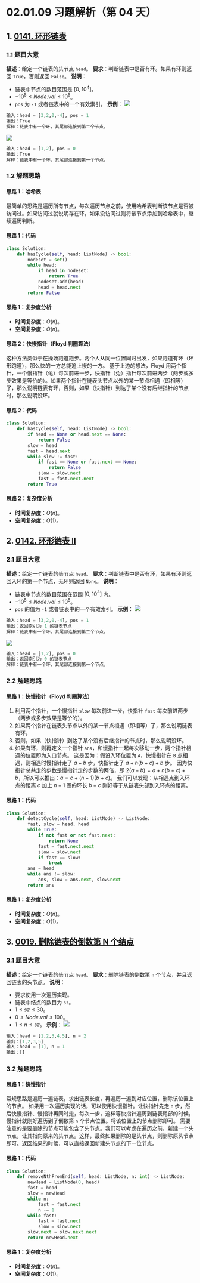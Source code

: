 # 02.01.09 习题解析（第 04 天）
## 1. [0141. 环形链表](https://leetcode.cn/problems/linked-list-cycle/)
### 1.1 题目大意
**描述**：给定一个链表的头节点 `head`。
**要求**：判断链表中是否有环。如果有环则返回 `True`，否则返回 `False`。
**说明**：
- 链表中节点的数目范围是 $[0, 10^4]$。
- $-10^5 \le Node.val \le 10^5$。
- `pos` 为 `-1` 或者链表中的一个有效索引。
**示例**：
![](https://assets.leetcode-cn.com/aliyun-lc-upload/uploads/2018/12/07/circularlinkedlist.png)
```python
输入：head = [3,2,0,-4], pos = 1
输出：True
解释：链表中有一个环，其尾部连接到第二个节点。
```
![](https://assets.leetcode-cn.com/aliyun-lc-upload/uploads/2018/12/07/circularlinkedlist_test2.png)
```python
输入：head = [1,2], pos = 0
输出：True
解释：链表中有一个环，其尾部连接到第一个节点。
```
### 1.2 解题思路
#### 思路 1：哈希表
最简单的思路是遍历所有节点，每次遍历节点之前，使用哈希表判断该节点是否被访问过。如果访问过就说明存在环，如果没访问过则将该节点添加到哈希表中，继续遍历判断。
#### 思路 1：代码
```python
class Solution:
    def hasCycle(self, head: ListNode) -> bool:
        nodeset = set()
        while head:
            if head in nodeset:
                return True
            nodeset.add(head)
            head = head.next
        return False
```
#### 思路 1：复杂度分析
- **时间复杂度**：$O(n)$。
- **空间复杂度**：$O(n)$。
#### 思路 2：快慢指针（Floyd 判圈算法）
这种方法类似于在操场跑道跑步。两个人从同一位置同时出发，如果跑道有环（环形跑道），那么快的一方总能追上慢的一方。
基于上边的想法，Floyd 用两个指针，一个慢指针（龟）每次前进一步，快指针（兔）指针每次前进两步（两步或多步效果是等价的）。如果两个指针在链表头节点以外的某一节点相遇（即相等）了，那么说明链表有环，否则，如果（快指针）到达了某个没有后继指针的节点时，那么说明没环。
#### 思路 2：代码
```python
class Solution:
    def hasCycle(self, head: ListNode) -> bool:
        if head == None or head.next == None:
            return False
        slow = head
        fast = head.next
        while slow != fast:
            if fast == None or fast.next == None:
                return False
            slow = slow.next
            fast = fast.next.next
        return True
```
#### 思路 2：复杂度分析
- **时间复杂度**：$O(n)$。
- **空间复杂度**：$O(1)$。
## 2. [0142. 环形链表 II](https://leetcode.cn/problems/linked-list-cycle-ii/)
### 2.1 题目大意
**描述**：给定一个链表的头节点 `head`。
**要求**：判断链表中是否有环，如果有环则返回入环的第一个节点，无环则返回 `None`。
**说明**：
- 链表中节点的数目范围在范围 $[0, 10^4]$ 内。
- $-10^5 \le Node.val \le 10^5$。
- `pos` 的值为 `-1` 或者链表中的一个有效索引。
**示例**：
![](https://assets.leetcode.com/uploads/2018/12/07/circularlinkedlist.png)
```python
输入：head = [3,2,0,-4], pos = 1
输出：返回索引为 1 的链表节点
解释：链表中有一个环，其尾部连接到第二个节点。
```
![](https://assets.leetcode-cn.com/aliyun-lc-upload/uploads/2018/12/07/circularlinkedlist_test2.png)
```python
输入：head = [1,2], pos = 0
输出：返回索引为 0 的链表节点
解释：链表中有一个环，其尾部连接到第一个节点。
```
### 2.2 解题思路
#### 思路 1：快慢指针（Floyd 判圈算法）
1. 利用两个指针，一个慢指针 `slow` 每次前进一步，快指针 `fast` 每次前进两步（两步或多步效果是等价的）。
2. 如果两个指针在链表头节点以外的某一节点相遇（即相等）了，那么说明链表有环。
3. 否则，如果（快指针）到达了某个没有后继指针的节点时，那么说明没环。
4. 如果有环，则再定义一个指针 `ans`，和慢指针一起每次移动一步，两个指针相遇的位置即为入口节点。
这是因为：假设入环位置为 `A`，快慢指针在 `B` 点相遇，则相遇时慢指针走了 $a + b$ 步，快指针走了 $a + n(b+c) + b$ 步。
因为快指针总共走的步数是慢指针走的步数的两倍，即 $2(a + b) = a + n(b + c) + b$，所以可以推出：$a = c + (n-1)(b + c)$。
我们可以发现：从相遇点到入环点的距离 $c$ 加上 $n-1$ 圈的环长 $b + c$ 刚好等于从链表头部到入环点的距离。
#### 思路 1：代码
```python
class Solution:
    def detectCycle(self, head: ListNode) -> ListNode:
        fast, slow = head, head
        while True:
            if not fast or not fast.next:
                return None
            fast = fast.next.next
            slow = slow.next
            if fast == slow:
                break
        ans = head
        while ans != slow:
            ans, slow = ans.next, slow.next
        return ans
```
#### 思路 1：复杂度分析
- **时间复杂度**：$O(n)$。
- **空间复杂度**：$O(1)$。
## 3. [0019. 删除链表的倒数第 N 个结点](https://leetcode.cn/problems/remove-nth-node-from-end-of-list/)
### 3.1 题目大意
**描述**：给定一个链表的头节点 `head`。
**要求**：删除链表的倒数第 `n` 个节点，并且返回链表的头节点。
**说明**：
- 要求使用一次遍历实现。
- 链表中结点的数目为 `sz`。
- $1 \le sz \le 30$。
- $0 \le Node.val \le 100$。
- $1 \le n \le sz$。
**示例**：
![](https://assets.leetcode.com/uploads/2020/10/03/remove_ex1.jpg)
```python
输入：head = [1,2,3,4,5], n = 2
输出：[1,2,3,5]
输入：head = [1], n = 1
输出：[]
```
### 3.2 解题思路
#### 思路 1：快慢指针
常规思路是遍历一遍链表，求出链表长度，再遍历一遍到对应位置，删除该位置上的节点。
如果用一次遍历实现的话，可以使用快慢指针。让快指针先走 `n` 步，然后快慢指针、慢指针再同时走，每次一步，这样等快指针遍历到链表尾部的时候，慢指针就刚好遍历到了倒数第 `n` 个节点位置。将该位置上的节点删除即可。
需要注意的是要删除的节点可能包含了头节点。我们可以考虑在遍历之前，新建一个头节点，让其指向原来的头节点。这样，最终如果删除的是头节点，则删除原头节点即可。返回结果的时候，可以直接返回新建头节点的下一位节点。
#### 思路 1：代码
```python
class Solution:
    def removeNthFromEnd(self, head: ListNode, n: int) -> ListNode:
        newHead = ListNode(0, head)
        fast = head
        slow = newHead
        while n:
            fast = fast.next
            n -= 1
        while fast:
            fast = fast.next
            slow = slow.next
        slow.next = slow.next.next
        return newHead.next
```
#### 思路 1：复杂度分析
- **时间复杂度**：$O(n)$。
- **空间复杂度**：$O(1)$。
